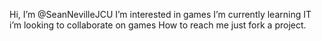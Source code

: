 Hi, I’m @SeanNevilleJCU
I’m interested in games
I’m currently learning IT
i’m looking to collaborate on games
How to reach me just fork a project.

